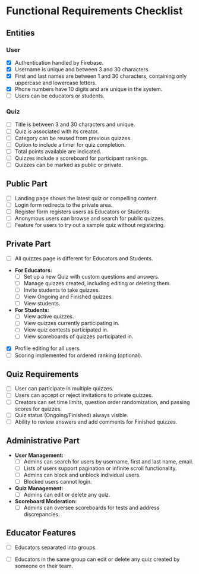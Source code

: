 # Functional Requirements Checklist

## Entities

### User
- [x] Authentication handled by Firebase.
- [x] Username is unique and between 3 and 30 characters.
- [x] First and last names are between 1 and 30 characters, containing only uppercase and lowercase letters.
- [x] Phone numbers have 10 digits and are unique in the system.
- [ ] Users can be educators or students.

### Quiz
- [ ] Title is between 3 and 30 characters and unique.
- [ ] Quiz is associated with its creator.
- [ ] Category can be reused from previous quizzes.
- [ ] Option to include a timer for quiz completion.
- [ ] Total points available are indicated.
- [ ] Quizzes include a scoreboard for participant rankings.
- [ ] Quizzes can be marked as public or private.

## Public Part
- [ ] Landing page shows the latest quiz or compelling content.
- [ ] Login form redirects to the private area.
- [ ] Register form registers users as Educators or Students.
- [ ] Anonymous users can browse and search for public quizzes.
- [ ] Feature for users to try out a sample quiz without registering.

## Private Part
- [ ] All quizzes page is different for Educators and Students.
- **For Educators:**
  - [ ] Set up a new Quiz with custom questions and answers.
  - [ ] Manage quizzes created, including editing or deleting them.
  - [ ] Invite students to take quizzes.
  - [ ] View Ongoing and Finished quizzes.
  - [ ] View students.
- **For Students:**
  - [ ] View active quizzes.
  - [ ] View quizzes currently participating in.
  - [ ] View quiz contests participated in.
  - [ ] View scoreboards of quizzes participated in.
- [x] Profile editing for all users.
- [ ] Scoring implemented for ordered ranking (optional).

## Quiz Requirements
- [ ] User can participate in multiple quizzes.
- [ ] Users can accept or reject invitations to private quizzes.
- [ ] Creators can set time limits, question order randomization, and passing scores for quizzes.
- [ ] Quiz status (Ongoing/Finished) always visible.
- [ ] Ability to review answers and add comments for Finished quizzes.

## Administrative Part
- **User Management:**
  - [ ] Admins can search for users by username, first and last name, email.
  - [ ] Lists of users support pagination or infinite scroll functionality.
  - [ ] Admins can block and unblock individual users.
  - [ ] Blocked users cannot login.
- **Quiz Management:**
  - [ ] Admins can edit or delete any quiz.
- **Scoreboard Moderation:**
  - [ ] Admins can oversee scoreboards for tests and address discrepancies.

## Educator Features 
- [ ] Educators separated into groups.
- [ ] Educators in the same group can edit or delete any quiz created by someone on their team.



